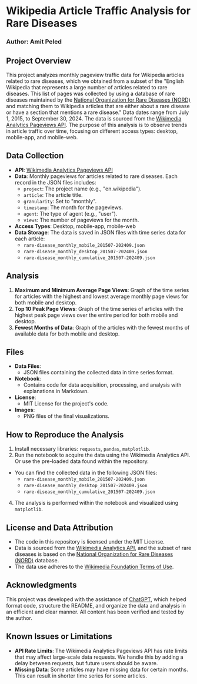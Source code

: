 # Wikipedia Article Traffic Analysis for Rare Diseases
### Author: Amit Peled

## Project Overview
This project analyzes monthly pageview traffic data for Wikipedia articles related to rare diseases, which we obtained from a subset of the "English Wikipedia that represents a large number of articles related to rare diseases. This list of pages was collected by using a database of rare diseases maintained by the [National Organization for Rare Diseases (NORD)](https://rarediseases.org) and matching them to Wikipedia articles that are either about a rare disease or have a section that mentions a rare disease." Data dates range from July 1, 2015, to September 30, 2024. The data is sourced from the [Wikimedia Analytics Pageviews API](https://www.mediawiki.org/wiki/Wikimedia_REST_API). The purpose of this analysis is to observe trends in article traffic over time, focusing on different access types: desktop, mobile-app, and mobile-web.

## Data Collection
* **API**: [Wikimedia Analytics Pageviews API](https://www.mediawiki.org/wiki/Wikimedia_REST_API)
* **Data**: Monthly pageviews for articles related to rare diseases. Each record in the JSON files includes:
  * `project`: The project name (e.g., "en.wikipedia").
  * `article`: The article title.
  * `granularity`: Set to "monthly".
  * `timestamp`: The month for the pageviews.
  * `agent`: The type of agent (e.g., "user").
  * `views`: The number of pageviews for the month.
* **Access Types**: Desktop, mobile-app, mobile-web
* **Data Storage**: The data is saved in JSON files with time series data for each article:
  * `rare-disease_monthly_mobile_201507-202409.json`
  * `rare-disease_monthly_desktop_201507-202409.json`
  * `rare-disease_monthly_cumulative_201507-202409.json`

## Analysis
1. **Maximum and Minimum Average Page Views**: Graph of the time series for articles with the highest and lowest average monthly page views for both mobile and desktop.
2. **Top 10 Peak Page Views**: Graph of the time series of articles with the highest peak page views over the entire period for both mobile and desktop.
3. **Fewest Months of Data**: Graph of the articles with the fewest months of available data for both mobile and desktop.

## Files
* **Data Files**:
  - JSON files containing the collected data in time series format.
* **Notebook**:
  - Contains code for data acquisition, processing, and analysis with explanations in Markdown.
* **License**:
  - MIT License for the project's code.
* **Images**:
  - PNG files of the final visualizations.

## How to Reproduce the Analysis
1. Install necessary libraries: `requests`, `pandas`, `matplotlib`.
2. Run the notebook to acquire the data using the Wikimedia Analytics API. Or use the pre-loaded data found within the repository.
- You can find the collected data in the following JSON files:
     - `rare-disease_monthly_mobile_201507-202409.json`
     - `rare-disease_monthly_desktop_201507-202409.json`
     - `rare-disease_monthly_cumulative_201507-202409.json`
4. The analysis is performed within the notebook and visualized using `matplotlib`.

## License and Data Attribution
* The code in this repository is licensed under the MIT License.
* Data is sourced from the [Wikimedia Analytics API](https://www.mediawiki.org/wiki/Wikimedia_REST_API), and the subset of rare diseases is based on the [National Organization for Rare Diseases (NORD)](https://rarediseases.org) database.
* The data use adheres to the [Wikimedia Foundation Terms of Use](https://foundation.wikimedia.org/wiki/Terms_of_Use).

## Acknowledgments
This project was developed with the assistance of [ChatGPT](https://openai.com/chatgpt), which helped format code, structure the README, and organize the data and analysis in an efficient and clear manner. All content has been verified and tested by the author.

## Known Issues or Limitations
* **API Rate Limits**: The Wikimedia Analytics Pageviews API has rate limits that may affect large-scale data requests. We handle this by adding a delay between requests, but future users should be aware.
* **Missing Data**: Some articles may have missing data for certain months. This can result in shorter time series for some articles.



